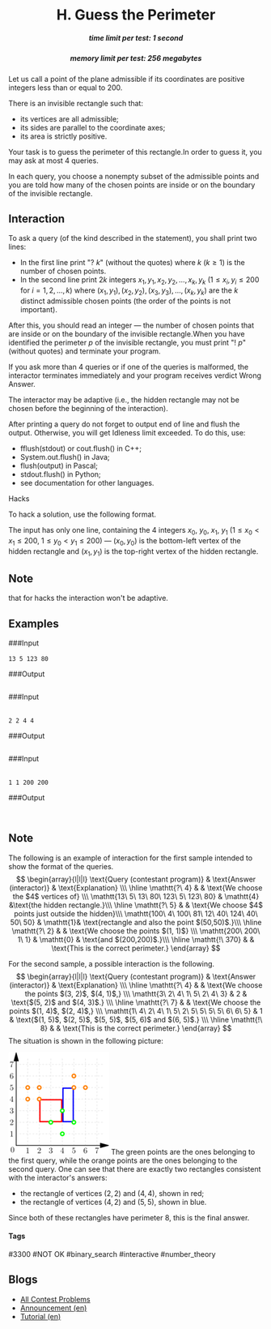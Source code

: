 <h1 style='text-align: center;'> H. Guess the Perimeter</h1>

<h5 style='text-align: center;'>time limit per test: 1 second</h5>
<h5 style='text-align: center;'>memory limit per test: 256 megabytes</h5>

Let us call a point of the plane admissible if its coordinates are positive integers less than or equal to $200$.

There is an invisible rectangle such that: 

* its vertices are all admissible;
* its sides are parallel to the coordinate axes;
* its area is strictly positive.

 Your task is to guess the perimeter of this rectangle.In order to guess it, you may ask at most $4$ queries. 

In each query, you choose a nonempty subset of the admissible points and you are told how many of the chosen points are inside or on the boundary of the invisible rectangle.

## Interaction

To ask a query (of the kind described in the statement), you shall print two lines:

* In the first line print "? $k$" (without the quotes) where $k$ ($k\ge 1$) is the number of chosen points.
* In the second line print $2k$ integers $x_1,\, y_1,\, x_2,\, y_2,\, \dots,\, x_k,\, y_k$ ($1\le x_i,y_i\le 200$ for $i=1,2,\dots,k$) where $(x_1, y_1),\,(x_2, y_2),\,(x_3, y_3),\, \dots,\,(x_k, y_k)$ are the $k$ distinct admissible chosen points (the order of the points is not important).

 After this, you should read an integer — the number of chosen points that are inside or on the boundary of the invisible rectangle.When you have identified the perimeter $p$ of the invisible rectangle, you must print "! $p$" (without quotes) and terminate your program.

If you ask more than $4$ queries or if one of the queries is malformed, the interactor terminates immediately and your program receives verdict Wrong Answer.

The interactor may be adaptive (i.e., the hidden rectangle may not be chosen before the beginning of the interaction).

After printing a query do not forget to output end of line and flush the output. Otherwise, you will get Idleness limit exceeded. To do this, use: 

* fflush(stdout) or cout.flush() in C++;
* System.out.flush() in Java;
* flush(output) in Pascal;
* stdout.flush() in Python;
* see documentation for other languages.

Hacks

To hack a solution, use the following format.

The input has only one line, containing the $4$ integers $x_0$, $y_0$, $x_1$, $y_1$ ($1\le x_0<x_1\le 200$, $1\le y_0 < y_1 \le 200$) — $(x_0,y_0)$ is the bottom-left vertex of the hidden rectangle and $(x_1, y_1)$ is the top-right vertex of the hidden rectangle.

## Note

 that for hacks the interaction won't be adaptive.

## Examples

###Input
```text
13 5 123 80
```
###Output
```text

```
###Input
```text

2 2 4 4
```
###Output
```text

```
###Input
```text

1 1 200 200
```
###Output
```text


```
## Note

The following is an example of interaction for the first sample intended to show the format of the queries. $$ \begin{array}{l|l|l} \text{Query (contestant program)} & \text{Answer (interactor)} & \text{Explanation} \\\ \hline \mathtt{?\ 4} & & \text{We choose the $4$ vertices of} \\\ \mathtt{13\ 5\ 13\ 80\ 123\ 5\ 123\ 80} & \mathtt{4} &\text{the hidden rectangle.}\\\ \hline \mathtt{?\ 5} & & \text{We choose $4$ points just outside the hidden}\\\ \mathtt{100\ 4\ 100\ 81\ 12\ 40\ 124\ 40\ 50\ 50} & \mathtt{1}& \text{rectangle and also the point $(50,50)$.}\\\ \hline \mathtt{?\ 2} & & \text{We choose the points $(1, 1)$} \\\ \mathtt{200\ 200\ 1\ 1} & \mathtt{0} & \text{and $(200,200)$.}\\\ \hline \mathtt{!\ 370} & & \text{This is the correct perimeter.} \end{array} $$

For the second sample, a possible interaction is the following. $$ \begin{array}{l|l|l} \text{Query (contestant program)} & \text{Answer (interactor)} & \text{Explanation} \\\ \hline \mathtt{?\ 4} & & \text{We choose the points $(3, 2)$, $(4, 1)$,} \\\ \mathtt{3\ 2\ 4\ 1\ 5\ 2\ 4\ 3} & 2 & \text{$(5, 2)$ and $(4, 3)$.} \\\ \hline \mathtt{?\ 7} & & \text{We choose the points $(1, 4)$, $(2, 4)$,} \\\ \mathtt{1\ 4\ 2\ 4\ 1\ 5\ 2\ 5\ 5\ 5\ 5\ 6\ 6\ 5} & 1 & \text{$(1, 5)$, $(2, 5)$, $(5, 5)$, $(5, 6)$ and $(6, 5)$.} \\\ \hline \mathtt{!\ 8} & & \text{This is the correct perimeter.} \end{array} $$ The situation is shown in the following picture:

 ![](images/1dc337771e562ff5ecc4668df3c3c2a6bd0cda22.png) The green points are the ones belonging to the first query, while the orange points are the ones belonging to the second query. One can see that there are exactly two rectangles consistent with the interactor's answers: 

* the rectangle of vertices $(2, 2)$ and $(4, 4)$, shown in red;
* the rectangle of vertices $(4, 2)$ and $(5, 5)$, shown in blue.

 Since both of these rectangles have perimeter $8$, this is the final answer.

#### Tags 

#3300 #NOT OK #binary_search #interactive #number_theory 

## Blogs
- [All Contest Problems](../Codeforces_Global_Round_15.md)
- [Announcement (en)](../blogs/Announcement_(en).md)
- [Tutorial (en)](../blogs/Tutorial_(en).md)
